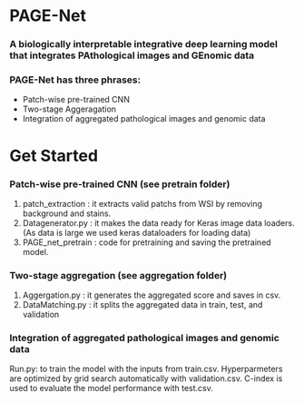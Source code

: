 # PAGE-Net
### A biologically interpretable integrative deep learning model that integrates PAthological images and GEnomic data
### PAGE-Net has three phrases:
* Patch-wise pre-trained CNN
* Two-stage Aggeragation
* Integration of aggregated pathological images and genomic data

# Get Started
### Patch-wise pre-trained CNN (see pretrain folder)
1. patch_extraction : it extracts valid patchs from WSI by removing background and stains.
2. Datagenerator.py : it makes the data ready for Keras image data loaders. (As data is large we used keras dataloaders for loading data)
3. PAGE_net_pretrain : code for pretraining and saving the pretrained model.

### Two-stage aggregation (see aggregation folder)
1. Aggergation.py : it generates the aggregated score and saves in csv.
2. DataMatching.py : it splits the aggregated data in train, test, and validation

### Integration of aggregated pathological images and genomic data
Run.py: to train the model with the inputs from train.csv. Hyperparmeters are optimized by grid search automatically with validation.csv. C-index is used to evaluate the model performance with test.csv.
